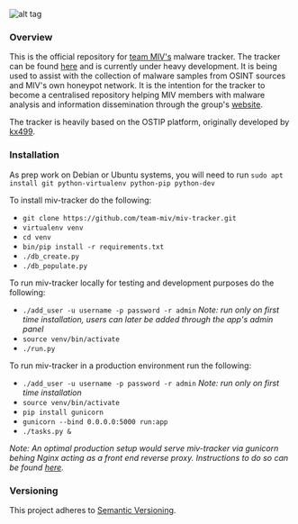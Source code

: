 ![alt tag](https://github.com/team-miv/miv-tracker/blob/master/doc/logo.JPG)

### Overview
This is the official repository for [team MIV's](https://malwareintel.io/meet-the-team/) malware tracker.
The tracker can be found [here](http://37.139.17.66:5000/login) and is currently under heavy development.
It is being used to assist with the collection of malware samples from OSINT sources and MIV's
own honeypot network. It is the intention for the tracker to become a centralised
repository helping MIV members with malware analysis and information dissemination through
the group's [website](https://malwareintel.io/).

The tracker is heavily based on the OSTIP
platform, originally developed by [kx499](https://github.com/kx499).

### Installation

As prep work on Debian or Ubuntu systems, you will need to run ```sudo apt install git python-virtualenv python-pip python-dev```

To install miv-tracker do the following:
- ```git clone https://github.com/team-miv/miv-tracker.git```
- ```virtualenv venv```
- ```cd venv```
- ```bin/pip install -r requirements.txt```
- ```./db_create.py```
- ```./db_populate.py```

To run miv-tracker locally for testing and development purposes do the following:
- ```./add_user -u username -p password -r admin``` *Note: run only on first time installation, users can later be added through the app's admin panel*
- ```source venv/bin/activate```
- ```./run.py```

To run miv-tracker in a production environment run the following:
- ```./add_user -u username -p password -r admin``` *Note: run only on first time installation*
- ```source venv/bin/activate```
- ```pip install gunicorn```
- ```gunicorn --bind 0.0.0.0:5000 run:app```
- ```./tasks.py &```

*Note: An optimal production setup would serve miv-tracker via gunicorn behing Nginx
acting as a front end reverse proxy. Instructions to do so can be found [here](https://www.digitalocean.com/community/tutorials/how-to-serve-flask-applications-with-gunicorn-and-nginx-on-ubuntu-16-04).*

### Versioning
This project adheres to [Semantic Versioning](http://semver.org/).
